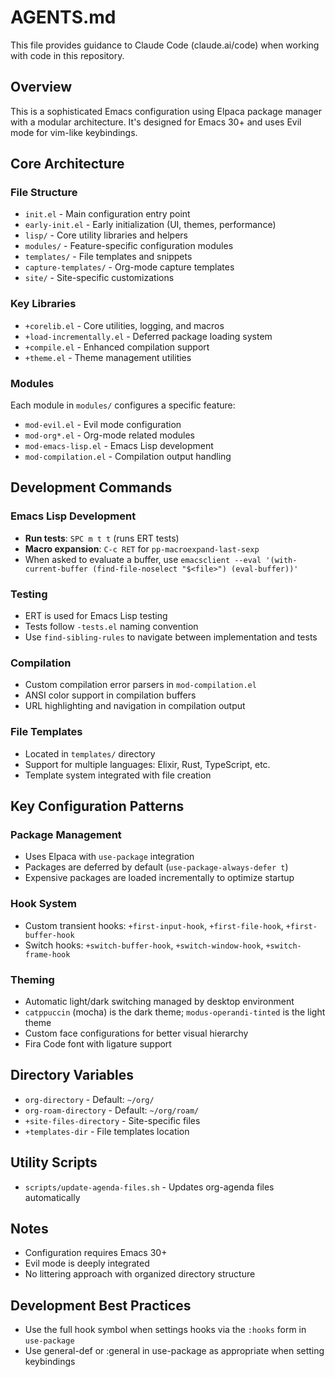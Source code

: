 # AGENTS.md

This file provides guidance to Claude Code (claude.ai/code) when working with
code in this repository.

## Overview

This is a sophisticated Emacs configuration using Elpaca package manager with a
modular architecture. It's designed for Emacs 30+ and uses Evil mode for
vim-like keybindings.

## Core Architecture

### File Structure

- `init.el` - Main configuration entry point
- `early-init.el` - Early initialization (UI, themes, performance)
- `lisp/` - Core utility libraries and helpers
- `modules/` - Feature-specific configuration modules
- `templates/` - File templates and snippets
- `capture-templates/` - Org-mode capture templates
- `site/` - Site-specific customizations

### Key Libraries

- `+corelib.el` - Core utilities, logging, and macros
- `+load-incrementally.el` - Deferred package loading system
- `+compile.el` - Enhanced compilation support
- `+theme.el` - Theme management utilities

### Modules

Each module in `modules/` configures a specific feature:

- `mod-evil.el` - Evil mode configuration
- `mod-org*.el` - Org-mode related modules
- `mod-emacs-lisp.el` - Emacs Lisp development
- `mod-compilation.el` - Compilation output handling

## Development Commands

### Emacs Lisp Development

- **Run tests**: `SPC m t t` (runs ERT tests)
- **Macro expansion**: `C-c RET` for `pp-macroexpand-last-sexp`
- When asked to evaluate a buffer, use
  `emacsclient --eval '(with-current-buffer (find-file-noselect "$<file>") (eval-buffer))'`

### Testing

- ERT is used for Emacs Lisp testing
- Tests follow `-tests.el` naming convention
- Use `find-sibling-rules` to navigate between implementation and tests

### Compilation

- Custom compilation error parsers in `mod-compilation.el`
- ANSI color support in compilation buffers
- URL highlighting and navigation in compilation output

### File Templates

- Located in `templates/` directory
- Support for multiple languages: Elixir, Rust, TypeScript, etc.
- Template system integrated with file creation

## Key Configuration Patterns

### Package Management

- Uses Elpaca with `use-package` integration
- Packages are deferred by default (`use-package-always-defer t`)
- Expensive packages are loaded incrementally to optimize startup

### Hook System

- Custom transient hooks: `+first-input-hook`, `+first-file-hook`,
  `+first-buffer-hook`
- Switch hooks: `+switch-buffer-hook`, `+switch-window-hook`,
  `+switch-frame-hook`

### Theming

- Automatic light/dark switching managed by desktop environment
- `catppuccin` (mocha) is the dark theme; `modus-operandi-tinted` is the light
  theme
- Custom face configurations for better visual hierarchy
- Fira Code font with ligature support

## Directory Variables

- `org-directory` - Default: `~/org/`
- `org-roam-directory` - Default: `~/org/roam/`
- `+site-files-directory` - Site-specific files
- `+templates-dir` - File templates location

## Utility Scripts

- `scripts/update-agenda-files.sh` - Updates org-agenda files automatically

## Notes

- Configuration requires Emacs 30+
- Evil mode is deeply integrated
- No littering approach with organized directory structure

## Development Best Practices

- Use the full hook symbol when settings hooks via the `:hooks` form in
  `use-package`
- Use general-def or :general in use-package as appropriate when setting
  keybindings
